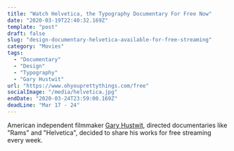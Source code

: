 ```yaml
---
title: "Watch Helvetica, the Typography Documentary For Free Now"
date: "2020-03-19T22:40:32.169Z"
template: "post"
draft: false
slug: "design-documentary-helvetica-available-for-free-streaming"
category: "Movies"
tags:
  - "Documentary"
  - "Design"
  - "Typography"
  - "Gary Hustwit"
url: "https://www.ohyouprettythings.com/free"
socialImage: "/media/helvetica.jpg"
endDate: "2020-03-24T23:59:00.169Z"
deadLine: "Mar 17 - 24"
---
```


American independent filmmaker [Gary Hustwit](https://www.ohyouprettythings.com/free), directed documentaries like "Rams" and "Helvetica", decided to share his works for free streaming every week.